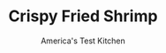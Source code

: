 ---
layout: ../../layouts/MarkdownPostLayout.astro
title: Crispy Fried Shrimp
author: America's Test Kitchen
pubDate: 2023-03-15
description: "We set our sights on well-seasoned, crispy, tender morsels with an irresistible dipping sauce."
image_url: https://res.cloudinary.com/hksqkdlah/image/upload/ar_1:1,c_fill,dpr_2.0,f_auto,fl_lossy.progressive.strip_profile,g_faces:auto,q_auto:low,w_344/SFS_CrispyFriedShrimp-80_fdh2ne
tags: ["Side Dishes","Appetizers","Fish & Seafood","Make Ahead"]
calories: 1770
protein: 5
carbohydrates: 29
fats: 
fiber: 1
ingredients: ["1/2 cup, ketchup","1/2 cup, mayonnaise","1/4 cup, prepared horseradish","2 teaspoons, Worcestershire sauce","1 teaspoon, lemon juice","1/2 teaspoon, Old Bay seasoning","1/2 teaspoon, cayenne pepper","1/2 cup, all-purpose flour","1/2 cup, water","2 , large eggs","1 1/4 teaspoons, table salt, divided","1/2 teaspoon, pepper, divided","2 cups, panko bread crumbs","1 teaspoon, granulated garlic","1/4 teaspoon, cayenne pepper","1 1/2 pounds, extra-large shrimp (21 to 25 per pound), peeled, deveined, and tails left on","1 1/2 quarts, vegetable oil for frying"]
serves: 6
time: "1 hour 10 minutes"
instructions: ["FOR THE SAUCE: Whisk all ingredients in bowl until combined; set aside.","FOR THE SHRIMP: Whisk flour, water, eggs, ½ teaspoon salt, and ¼ teaspoon pepper in bowl until no lumps remain. Spread panko in shallow dish..","Combine granulated garlic, cayenne, remaining ¾ teaspoon salt, and remaining ¼ teaspoon pepper in small bowl. Pat shrimp dry with paper towels and sprinkle with spice mixture.","Working with 1 shrimp at a time, hold shrimp by tail and dip into batter, letting excess drip back into bowl, then coat with panko, pressing gently to adhere. Arrange breaded shrimp on rimmed baking sheet. Refrigerate while heating oil (breaded shrimp can be refrigerated for up to 2 hours).","Line platter with triple layer of paper towels. Add oil to large Dutch oven until it measures about 1 inch deep and heat over medium-high heat to 350 degrees. Add one-third of shrimp, one at a time, to hot oil. Fry, stirring gently to prevent shrimp from sticking together, until shrimp are golden brown, 1 to 2 minutes after adding last shrimp.","Transfer shrimp to prepared platter. Return oil to 350 degrees and repeat with remaining shrimp in 2 more batches. Serve immediately with sauce.","TO MAKE AHEAD: At end of step 4, freeze breaded shrimp on sheet until firm, then transfer to zipper-lock bag and freeze for up to 1 month. Do not thaw before cooking; increase cooking time by 1 to 2 minutes."]
nutrition: ["145 mg Potassium","57 mg Phosphorus","63 mg Calcium","1 mg Iron","11 mg Magnesium","406 mg Sodium","17 g Fat","4 g Monounsaturated","9 g Polyunsaturated","4 mg Vitamin C","69 mg Cholesterol","2 g Saturated","1 g Fiber","16 µg Folic acid","19 µg Folate (food)","6 g Sugars","2 µg Vitamin K","58 g Water","29 g Carbs","46 µg Folate equivalent (total)","5 g Protein","36 µg Vitamin A","295 kcal Energy","1770 calories"]
notes: "For this recipe, we like using extra-large shrimp (21 to 25 per pound), but jumbo shrimp (16 to 20 per pound) also work. We prefer untreated shrimp—those not treated with sodium or additives such as sodium tripolyphosphate (STPP). Most frozen E-Z peel shrimp have been treated (the ingredient list should tell you). If you’re using treated shrimp, reduce the salt sprinkled on the shrimp in step 3 to 1⁄4 teaspoon. Use a Dutch oven that holds 6 quarts or more. Serve with lemon wedges."
---